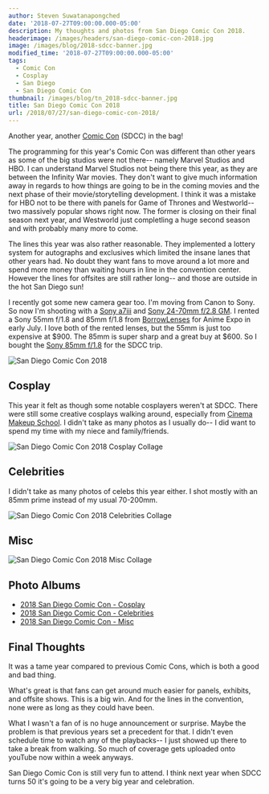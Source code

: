 ```yaml
---
author: Steven Suwatanapongched
date: '2018-07-27T09:00:00.000-05:00'
description: My thoughts and photos from San Diego Comic Con 2018.
headerimage: /images/headers/san-diego-comic-con-2018.jpg
image: /images/blog/2018-sdcc-banner.jpg
modified_time: '2018-07-27T09:00:00.000-05:00'
tags:
  - Comic Con
  - Cosplay
  - San Diego
  - San Diego Comic Con
thumbnail: /images/blog/tn_2018-sdcc-banner.jpg
title: San Diego Comic Con 2018
url: /2018/07/27/san-diego-comic-con-2018/
---
```



Another year, another [Comic Con](https://www.comic-con.org/cci) (SDCC) in the bag! 

The programming for this year's Comic Con was different than other years as some of the big studios were not there-- namely Marvel Studios and HBO. I can understand Marvel Studios not being there this year, as they are between the Infinity War movies. They don't want to give much information away in regards to how things are going to be in the coming movies and the next phase of their movie/storytelling development. I think it was a mistake for HBO not to be there with panels for Game of Thrones and Westworld-- two massively popular shows right now. The former is closing on their final season next year, and Westworld just completling a huge second season and with probably many more to come.

The lines this year was also rather reasonable. They implemented a lottery system for autographs and exclusives which limited the insane lanes that other years had. No doubt they want fans to move around a lot more and spend more money than waiting hours in line in the convention center. However the lines for offsites are still rather long-- and those are outside in the hot San Diego sun!

I recently got some new camera gear too. I'm moving from Canon to Sony. So now I'm shooting with a [Sony a7iii](https://amzn.to/2uQwN0P) and [Sony 24-70mm f/2.8 GM](https://amzn.to/2mKN2rQ). I rented a Sony 55mm f/1.8 and 85mm f/1.8 from [BorrowLenses](https://www.talkable.com/x/ECqWAZ) for Anime Expo in early July. I love both of the rented lenses, but the 55mm is just too expensive at $900. The 85mm is super sharp and a great buy at $600. So I bought the [Sony 85mm f/1.8](https://amzn.to/2Agbn2p) for the SDCC trip.

![San Diego Comic Con 2018](/images/blog/2018-sdcc-banner.jpg)

## Cosplay

This year it felt as though some notable cosplayers weren't at SDCC. There were still some creative cosplays walking around, especially from [Cinema Makeup School](https://www.cinemamakeup.com/). I didn't take as many photos as I usually do-- I did want to spend my time with my niece and family/friends.

![San Diego Comic Con 2018 Cosplay Collage](/images/blog/2018-sdcc-cosplay-collage.jpg)

## Celebrities

I didn't take as many photos of celebs this year either. I shot mostly with an 85mm prime instead of my usual 70-200mm.

![San Diego Comic Con 2018 Celebrities Collage](/images/blog/2018-sdcc-celebrities-collage.jpg)

## Misc

![San Diego Comic Con 2018 Misc Collage](/images/blog/2018-sdcc-misc-collage.jpg)

## Photo Albums

* [2018 San Diego Comic Con - Cosplay](https://www.facebook.com/pg/SunpechPhotography/photos/?tab=album&album_id=1864752583589757)
* [2018 San Diego Comic Con - Celebrities](https://www.facebook.com/pg/SunpechPhotography/photos/?tab=album&album_id=1864742230257459)
* [2018 San Diego Comic Con - Misc](https://www.facebook.com/pg/SunpechPhotography/photos/?tab=album&album_id=1864736726924676)

## Final Thoughts

It was a tame year compared to previous Comic Cons, which is both a good and bad thing. 

What's great is that fans can get around much easier for panels, exhibits, and offsite shows. This is a big win. And for the lines in the convention, none were as long as they could have been.

What I wasn't a fan of is no huge announcement or surprise. Maybe the problem is that previous years set a precedent for that. I didn't even schedule time to watch any of the playbacks-- I just showed up there to take a break from walking. So much of coverage gets uploaded onto youTube now within a week anyways.

San Diego Comic Con is still very fun to attend. I think next year when SDCC turns 50 it's going to be a very big year and celebration.